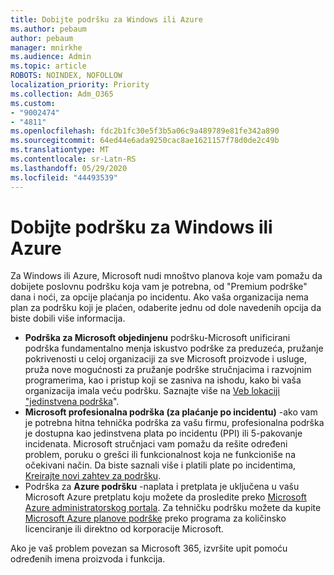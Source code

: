 ```yaml
---
title: Dobijte podršku za Windows ili Azure
ms.author: pebaum
author: pebaum
manager: mnirkhe
ms.audience: Admin
ms.topic: article
ROBOTS: NOINDEX, NOFOLLOW
localization_priority: Priority
ms.collection: Adm_O365
ms.custom:
- "9002474"
- "4811"
ms.openlocfilehash: fdc2b1fc30e5f3b5a06c9a489789e81fe342a890
ms.sourcegitcommit: 64ed44e6ada9250cac8ae1621157f78d0de2c49b
ms.translationtype: MT
ms.contentlocale: sr-Latn-RS
ms.lasthandoff: 05/29/2020
ms.locfileid: "44493539"
---
```

# <a name="get-support-for-windows-or-azure"></a>Dobijte podršku za Windows ili Azure

Za Windows ili Azure, Microsoft nudi mnoštvo planova koje vam pomažu da dobijete poslovnu podršku koja vam je potrebna, od "Premium podrške" dana i noći, za opcije plaćanja po incidentu. Ako vaša organizacija nema plan za podršku koji je plaćen, odaberite jednu od dole navedenih opcija da biste dobili više informacija.

- **Podrška za Microsoft objedinjenu** podršku-Microsoft unificirani podrška fundamentalno menja iskustvo podrške za preduzeća, pružanje pokrivenosti u celoj organizaciji za sve Microsoft proizvode i usluge, pruža nove mogućnosti za pružanje podrške stručnjacima i razvojnim programerima, kao i pristup koji se zasniva na ishodu, kako bi vaša organizacija imala veću podršku. Saznajte više na [Veb lokaciji "jedinstvena podrška](https://aka.ms/unified-support)".
- **Microsoft profesionalna podrška (za plaćanje po incidentu)** -ako vam je potrebna hitna tehnička podrška za vašu firmu, profesionalna podrška je dostupna kao jedinstvena plata po incidentu (PPI) ili 5-pakovanje incidenata. Microsoft stručnjaci vam pomažu da rešite određeni problem, poruku o grešci ili funkcionalnost koja ne funkcioniše na očekivani način. Da biste saznali više i platili plate po incidentima, [Kreirajte novi zahtev za podršku](https://support.microsoft.com/supportforbusiness/productselection).
- Podrška za **Azure podršku** -naplata i pretplata je uključena u vašu Microsoft Azure pretplatu koju možete da prosledite preko [Microsoft Azure administratorskog portala](https://portal.azure.com/). Za tehničku podršku možete da kupite [Microsoft Azure planove podrške](https://azure.microsoft.com/support/plans/) preko programa za količinsko licenciranje ili direktno od korporacije Microsoft.

Ako je vaš problem povezan sa Microsoft 365, izvršite upit pomoću određenih imena proizvoda i funkcija.
